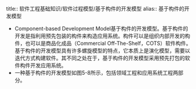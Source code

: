 title:: 软件工程基础知识/软件过程模型/基于构件的开发模型
alias:: 基于构件的开发模型

- Component-based Development Model基于构件的开发模型。基于构件的开发是指利用预先包装的构件来构造应用系统。构件可以是组织内部开发的构件，也可以是商品化成品（Commercial Off-The-Shelf，COTS）软件构件。基于构件的开发模型具有许多螺旋模型的特点，它本质上是演化模型，需要以迭代方式构建软件。其不同之处在于，基于构件的开发模型采用预先打包的软件构件开发应用系统。
- 一种基于构件的开发模型如图5-8所示，包括领域工程和应用系统工程两部分。